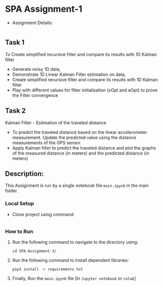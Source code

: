 
# SPA Assignment-1

* Assignment Details:
```angular2html

```

## Task 1
To Create simplified recursive filter and compare its results with 1D Kalman filter
- Generate noisy 1D data,
- Demonstrate 1D Linear Kalman Filter estimation on data,
- Create simplified recursive filter and compare its results with 1D Kalman filter
- Play with different values for filter initialization (xOpt and eOpt) to prove the Filter convergence

## Task 2
Kalman Filter - Estimation of the traveled distance
- To predict the traveled distance based on the linear accelerometer measurement.
Update the predicted value using the distance measurements of the GPS sensor.
- Apply Kalman filter to predict the traveled distance and plot the graphs of the measured distance
(in meters) and the predicted distance (in meters)

## Description:
This Assignment is run by a single notebook file ```main.ipynb``` in the main folder.


### Local Setup

* Clone project using command:
```angular2html

```

### How to Run

1. Run the following command to navigate to the directory using:

   ```shell
   cd SPA-Assignment-3/ 
   ```
2. Run the following command to install dependent libraries:

   ```shell
   pip3 install -r requirements.txt
   ```

3. Finally, Run the ```main.ipynb``` file [In ```Jupyter notebook``` or ```colab```]
